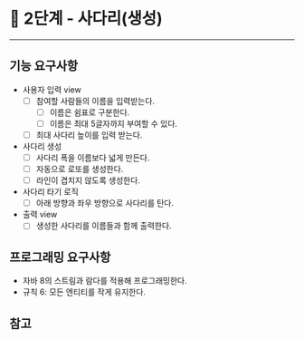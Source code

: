 # 🚀 2단계 - 사다리(생성)
------------

## 기능 요구사항

* 사용자 입력 view
    * [ ] 참여할 사람들의 이름을 입력받는다.
      * [ ] 이름은 쉼표로 구분한다.
      * [ ] 이름은 최대 5글자까지 부여할 수 있다.
    * [ ] 최대 사다리 높이를 입력 받는다.

* 사다리 생성
    * [ ] 사다리 폭을 이름보다 넓게 만든다.
    * [ ] 자동으로 로또를 생성한다.
    * [ ] 라인이 겹치지 않도록 생성한다.

* 사다리 타기 로직
    * [ ] 아래 방향과 좌우 방향으로 사다리를 탄다.

* 출력 view
    * [ ] 생성한 사다리를 이름들과 함께 출력한다.

## 프로그래밍 요구사항

* 자바 8의 스트림과 람다를 적용해 프로그래밍한다.
* 규칙 6: 모든 엔티티를 작게 유지한다.

## 참고
